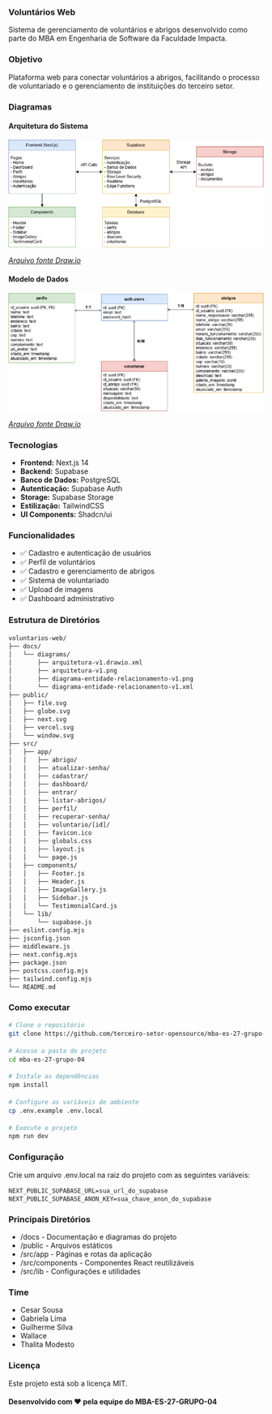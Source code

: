 ### Voluntários Web
Sistema de gerenciamento de voluntários e abrigos desenvolvido como parte do MBA em Engenharia de Software da Faculdade Impacta.


### Objetivo
Plataforma web para conectar voluntários a abrigos, facilitando o processo de voluntariado e o gerenciamento de instituições do terceiro setor.


### Diagramas
#### Arquitetura do Sistema
![Arquitetura](./docs/diagrams/arquitetura-v1.png)

*[Arquivo fonte Draw.io](./docs/diagrams/arquitetura-v1.drawio.xml)*

#### Modelo de Dados
![DER](./docs/diagrams/diagrama-entidade-relacionamento-v1.png)

*[Arquivo fonte Draw.io](./docs/diagrams/diagrama-entidade-relacionamento-v1.xml)*


### Tecnologias
- **Frontend:** Next.js 14
- **Backend:** Supabase
- **Banco de Dados:** PostgreSQL
- **Autenticação:** Supabase Auth
- **Storage:** Supabase Storage
- **Estilização:** TailwindCSS
- **UI Components:** Shadcn/ui


### Funcionalidades
- ✅ Cadastro e autenticação de usuários
- ✅ Perfil de voluntários
- ✅ Cadastro e gerenciamento de abrigos
- ✅ Sistema de voluntariado
- ✅ Upload de imagens
- ✅ Dashboard administrativo


### Estrutura de Diretórios
```
voluntarios-web/
├── docs/
│   └── diagrams/
│       ├── arquitetura-v1.drawio.xml
│       ├── arquitetura-v1.png
│       ├── diagrama-entidade-relacionamento-v1.png
│       └── diagrama-entidade-relacionamento-v1.xml
├── public/
│   ├── file.svg
│   ├── globe.svg
│   ├── next.svg
│   ├── vercel.svg
│   └── window.svg
├── src/
│   ├── app/
│   │   ├── abrigo/
│   │   ├── atualizar-senha/
│   │   ├── cadastrar/
│   │   ├── dashboard/
│   │   ├── entrar/
│   │   ├── listar-abrigos/
│   │   ├── perfil/
│   │   ├── recuperar-senha/
│   │   ├── voluntario/[id]/
│   │   ├── favicon.ico
│   │   ├── globals.css
│   │   ├── layout.js
│   │   └── page.js
│   ├── components/
│   │   ├── Footer.js
│   │   ├── Header.js
│   │   ├── ImageGallery.js
│   │   ├── Sidebar.js
│   │   └── TestimonialCard.js
│   └── lib/
│       └── supabase.js
├── eslint.config.mjs
├── jsconfig.json
├── middleware.js
├── next.config.mjs
├── package.json
├── postcss.config.mjs
├── tailwind.config.mjs
└── README.md
```

### Como executar
```bash
# Clone o repositório
git clone https://github.com/terceiro-setor-opensource/mba-es-27-grupo-04.git

# Acesse a pasta do projeto
cd mba-es-27-grupo-04

# Instale as dependências
npm install

# Configure as variáveis de ambiente
cp .env.example .env.local

# Execute o projeto
npm run dev
```

### Configuração
Crie um arquivo .env.local na raiz do projeto com as seguintes variáveis:
```
NEXT_PUBLIC_SUPABASE_URL=sua_url_do_supabase
NEXT_PUBLIC_SUPABASE_ANON_KEY=sua_chave_anon_do_supabase
```


### Principais Diretórios
- /docs - Documentação e diagramas do projeto
- /public - Arquivos estáticos
- /src/app - Páginas e rotas da aplicação
- /src/components - Componentes React reutilizáveis
- /src/lib - Configurações e utilidades


### Time
- Cesar Sousa
- Gabriela Lima
- Guilherme Silva
- Wallace
- Thalita Modesto


### Licença
Este projeto está sob a licença MIT.


#### Desenvolvido com ❤️ pela equipe do MBA-ES-27-GRUPO-04